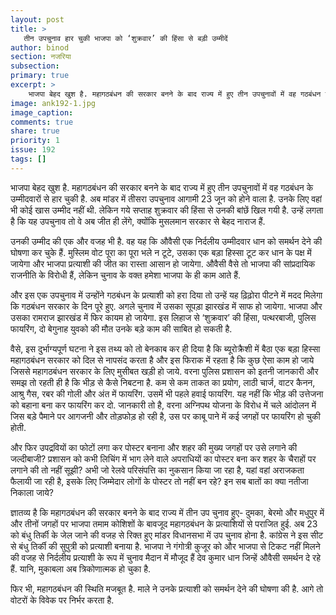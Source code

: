 ```yaml
---
layout: post
title: >
   तीन उपचुनाव हार चुकी भाजपा को ‘शुक्रवार’ की हिंसा से बड़ी उम्मीदें
author: binod
section: नजरिया
subsection:
primary: true
excerpt: >
    भाजपा बेहद खुश है. महागठबंधन की सरकार बनने के बाद राज्य में हुए तीन उपचुनावों में वह गठबंधन के उम्मीदवारों से हार चुकी है. अब मांडर में तीसरा उपचुनाव आगामी 23 जून को होने वाला है. उनके लिए वहां भी कोई खास उम्मीद नहीं थी. लेकिन गये सप्ताह शुक्रवार की हिंसा से उनकी बांछें खिल गयी है.
image: ank192-1.jpg
image_caption: 
comments: true
share: true
priority: 1
issue: 192
tags: []
---
```


भाजपा बेहद खुश है. महागठबंधन की सरकार बनने के बाद राज्य में हुए तीन उपचुनावों में वह गठबंधन के उम्मीदवारों से हार चुकी है. अब मांडर में तीसरा उपचुनाव आगामी 23 जून को होने वाला है. उनके लिए वहां भी कोई खास उम्मीद नहीं थी. लेकिन गये सप्ताह शुक्रवार की हिंसा से उनकी बांछें खिल गयी है. उन्हें लगता है कि यह उपचुनाव तो वे अब जीत ही लेंगे, क्योंकि मुसलमान सरकार से बेहद नाराज हैं.

उनकी उम्मीद की एक और वजह भी है. वह यह कि औवैसी एक निर्दलीय उम्मीदवार धान को समर्थन देने की घोषणा कर चुके हैं. मुस्लिम वोट पूरा का पूरा भले न टूटे, उसका एक बड़ा हिस्सा टूट कर धान के पक्ष में जायेगा और भाजपा प्रत्याशी की जीत का रास्ता आसान हो जायेगा. औवैसी वैसे तो भाजपा की सांप्रदायिक राजनीति के विरोधी हैं, लेकिन चुनाव के वक्त हमेशा भाजपा के ही काम आते हैं.

और इस एक उपचुनाव में उन्होंने गठबंधन के प्रत्याशी को हरा दिया तो उन्हें यह ढ़िढ़ोरा पीटने में मदद मिलेगा कि गठबंधन सरकार के दिन पूरे हुए. अगले चुनाव में उसका सूपड़ा झारखंड में साफ हो जायेगा. भाजपा और उसका रामराज झारखंड में फिर कायम हो जायेगा. इस लिहाज से ‘शुक्रवार’ की हिंसा, पत्थरबाजी, पुलिस फायरिंग, दो बेगुनाह युवको की मौत उनके बड़े काम की साबित हो सकती है.

वैसे, इस दुर्भाग्यपूर्ण घटना ने इस तथ्य को तो बेनकाब कर ही दिया है कि ब्यूरोक्रैशी में बैठा एक बड़ा हिस्सा महागठबंधन सरकार को दिल से नापसंद करता है और इस फिराक में रहता है कि कुछ ऐसा काम हो जाये जिससे महागठबंधन सरकार के लिए मुसीबत खड़ी हो जाये. वरना पुलिस प्रशासन को इतनी जानकारी और समझ तो रहती ही है कि भीड़ से कैसे निबटना है. कम से कम ताकत का प्रयोग, लाठी चार्ज, वाटर कैनन, आश्रु गैस, रबर की गोली और अंत में फायरिंग. उसमें भी पहले हवाई फायरिंग. यह नहीं कि भीड़ की उत्तेजना को बहाना बना कर फायरिंग कर दो. जानकारी तो है, वरना अग्निपथ योजना के विरोध में चले आंदोलन में जिस बड़े पैमाने पर आगजनी और तोड़फोड़ हो रही है, उस पर काबू पाने में कई जगहों पर फायरिंग हो चुकी होती.

और फिर उपद्रवियों का फोटों लगा कर पोस्टर बनाना और शहर की मुख्य जगहों पर उसे लगाने की जल्दीबाजी? प्रशासन को कभी लिचिंग में भाग लेने वाले अपराधियों का पोस्टर बना कर शहर के चैराहों पर लगाने की तो नहीं सूझी? अभी जो रेलवे परिसंपत्ति का नुकसान किया जा रहा है, यहां वहां अराजकता फैलायी जा रही है, इसके लिए जिम्मेदार लोगों के पोस्टर तो नहीं बन रहे? इन सब बातों का क्या नतीजा निकाला जाये?

ज्ञातव्य है कि महागठबंधन की सरकार बनने के बाद राज्य में तीन उप चुनाव हुए- दुमका, बेरमो और मधुपुर में और तीनों जगहों पर भाजपा तमाम कोशिशों के बावजूद महागठबंधन के प्रत्याशियों से पराजित हुई. अब 23 को बंधु तिर्की के जेल जाने की वजह से रिक्त हुए मांडर विधानसभा में उप चुनाव होना है. कांग्रेस ने इस सीट से बंधु तिर्की की सुपुत्री को प्रत्याशी बनाया है. भाजपा ने गंगोत्री कुजूर को और भाजपा से टिकट नहीं मिलने की वजह से निर्दलीय प्रत्याशी के रूप में चुनाव मैदान में मौजूद हैं देव कुमार धान जिन्हें औवैसी समर्थन दे रहे हैं. यानि, मुकाबला अब त्रिकोणात्मक हो चुका है.

फिर भी, महागठबंधन की स्थिति मजबूत है. माले ने उनके प्रत्याशी को समर्थन देने की घोषणा की है. आगे तो वोटरों के विवेक पर निर्भर करता है.